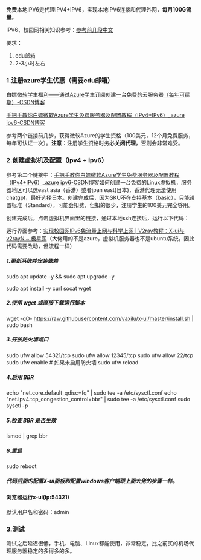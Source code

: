 **免费**本地IPV6走代理IPV4+IPV6，实现本地IPV6连接和代理外网，**每月100G流量**。

IPV6、校园网相关知识参考：[参考前几段中文](https://github.com/Toothbrush-Lee/Free-IPv6)

要求：

1. edu邮箱
2. 2-3小时左右

### 1.注册azure学生优惠（需要edu邮箱）

[白嫖微软学生福利——通过Azure学生订阅创建一台免费的云服务器（每年可续期）-CSDN博客](https://blog.csdn.net/2301_79518550/article/details/147282995)

[手把手教你白嫖微软Azure学生免费服务器及配置教程（IPv4+IPv6）_azure ipv6-CSDN博客](https://blog.csdn.net/qq_33177599/article/details/132333921)

参考两个链接前几步，获得微软Azure的学生资格（100美元，12个月免费服务，每年可认证一次）。**注意**：注册学生资格时务必**关闭代理**，否则会非常难受。

### 2.创建虚拟机及配置（ipv4 + ipv6）

参考第二个链接中：[手把手教你白嫖微软Azure学生免费服务器及配置教程（IPv4+IPv6）_azure ipv6-CSDN博客](https://blog.csdn.net/qq_33177599/article/details/132333921)如何创建一台免费的Linux虚拟机，服务器地区可以选east asia（香港）或者jpan east(日本)，香港代理无法使用chatgpt，最好选择日本。创建完成后，因为SKU不在支持基本（basic），只能设置标准（Standard），可能会扣费，但扣的很少，注册学生的100美元完全够用。

创建完成后，点击虚拟机界面里的链接，通过本地ssh连接后，运行以下代码：

运行界面参考：[实现校园网IPv6免流量上网与科学上网 | V2ray教程：X-ui与v2rayN ~ 极星网](https://www.jixing.one/vps/v2ray-xui-v2rayn/)（大佬用的不是azure，虚拟机服务器也不是ubuntu系统，因此代码需要改动，但流程一样）

##### 1.更新系统并安装依赖

sudo apt update -y && sudo apt upgrade -y

sudo apt install -y curl socat wget

##### 2.使用 wget 或直接下载运行脚本

wget -qO- https://raw.githubusercontent.com/vaxilu/x-ui/master/install.sh | sudo bash

##### 3.开放防火墙端口

sudo ufw allow 54321/tcp
sudo ufw allow 12345/tcp
sudo ufw allow 22/tcp
sudo ufw enable  # 如果未启用防火墙
sudo ufw reload

##### 4.启用 BBR

echo "net.core.default_qdisc=fq" | sudo tee -a /etc/sysctl.conf
echo "net.ipv4.tcp_congestion_control=bbr" | sudo tee -a /etc/sysctl.conf
sudo sysctl -p

##### 5.检查 BBR 是否生效

lsmod | grep bbr

##### 6.重启

sudo reboot

##### 代码后面的配置X-ui面板和配置windows客户端跟上面大佬的步骤一样。

#### 浏览器运行x-ui(ip:54321)

默认用户名和密码：admin

### 3.测试

测试之后延迟很低，手机、电脑、Linux都能使用，非常稳定，比之前买的机场代理服务器稳定的多得多的多。
